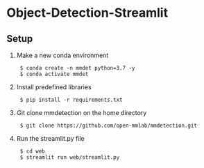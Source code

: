 # Object-Detection-Streamlit

## Setup

1. Make a new conda environment

        $ conda create -n mmdet python=3.7 -y
        $ conda activate mmdet

2. Install predefined libraries

        $ pip install -r requirements.txt

3. Git clone mmdetection on the home directory

        $ git clone https://github.com/open-mmlab/mmdetection.git

4. Run the streamlit.py file

        $ cd web
        $ streamlit run web/streamlit.py
